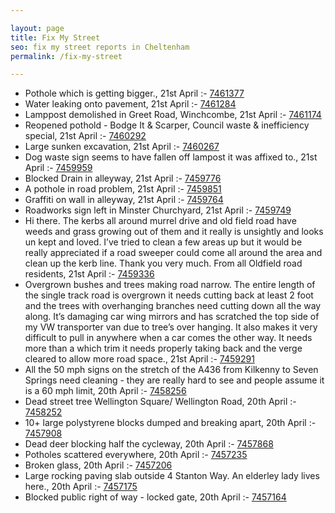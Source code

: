 ```yaml
---

layout: page
title: Fix My Street
seo: fix my street reports in Cheltenham
permalink: /fix-my-street

---
```


<!-- fix_marker starts -->

- Pothole which is getting bigger., 21st April :- [7461377](https://www.fixmystreet.com/report/7461377)
- Water leaking onto pavement, 21st April :- [7461284](https://www.fixmystreet.com/report/7461284)
- Lamppost demolished in Greet Road, Winchcombe, 21st April :- [7461174](https://www.fixmystreet.com/report/7461174)
- Reopened pothold - Bodge It & Scarper, Council waste & inefficiency special, 21st April :- [7460292](https://www.fixmystreet.com/report/7460292)
- Large sunken excavation, 21st April :- [7460267](https://www.fixmystreet.com/report/7460267)
- Dog waste sign seems to have fallen off lampost it was affixed to., 21st April :- [7459959](https://www.fixmystreet.com/report/7459959)
- Blocked Drain in alleyway, 21st April :- [7459776](https://www.fixmystreet.com/report/7459776)
- A pothole in road problem, 21st April :- [7459851](https://www.fixmystreet.com/report/7459851)
- Graffiti on wall in alleyway, 21st April :- [7459764](https://www.fixmystreet.com/report/7459764)
- Roadworks sign left in Minster Churchyard, 21st April :- [7459749](https://www.fixmystreet.com/report/7459749)
- Hi there. The kerbs all around murrel drive and old field road have weeds and grass growing out of them and it really is unsightly and looks un kept and loved. I’ve tried to clean a few areas up but it would be really appreciated if a road sweeper could come all around the area and clean up the kerb line. Thank you very much. From all Oldfield road residents, 21st April :- [7459336](https://www.fixmystreet.com/report/7459336)
- Overgrown bushes and trees making road narrow. The entire length of the single track road is overgrown it needs cutting back at least 2 foot and the trees with overhanging branches need cutting down all the way along. It’s damaging car wing mirrors and has scratched the top side of my VW transporter van due to tree’s over hanging. It also makes it very difficult to pull in anywhere when a car comes the other way. It needs more than a which trim it needs properly taking back and the verge cleared to allow more road space., 21st April :- [7459291](https://www.fixmystreet.com/report/7459291)
- All the 50 mph signs on the stretch of the A436 from Kilkenny to Seven Springs need cleaning - they are really hard to see and people assume it is a 60 mph limit, 20th April :- [7458256](https://www.fixmystreet.com/report/7458256)
- Dead street tree Wellington Square/ Wellington Road, 20th April :- [7458252](https://www.fixmystreet.com/report/7458252)
- 10+ large polystyrene blocks dumped and breaking apart, 20th April :- [7457908](https://www.fixmystreet.com/report/7457908)
- Dead deer blocking half the cycleway, 20th April :- [7457868](https://www.fixmystreet.com/report/7457868)
- Potholes scattered everywhere, 20th April :- [7457235](https://www.fixmystreet.com/report/7457235)
- Broken glass, 20th April :- [7457206](https://www.fixmystreet.com/report/7457206)
- Large rocking paving slab outside 4 Stanton Way. An elderley lady lives here., 20th April :- [7457175](https://www.fixmystreet.com/report/7457175)
- Blocked public right of way - locked gate, 20th April :- [7457164](https://www.fixmystreet.com/report/7457164)

<!-- fix_marker ends -->